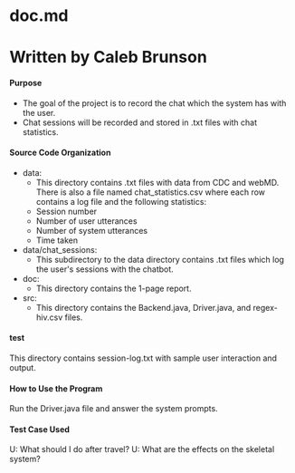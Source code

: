 # doc.md
# Written by Caleb Brunson

#### Purpose
* The goal of the project is to record the chat which the system has with the user. 
* Chat sessions will be recorded and stored in .txt files with chat statistics.

#### Source Code Organization
* data:
    * This directory contains .txt files with data from CDC and webMD. There is also a file named chat_statistics.csv where each row contains a log file and the following statistics:
    * Session number
    * Number of user utterances
    * Number of system utterances
    * Time taken
* data/chat_sessions:
    * This subdirectory to the data directory contains .txt files which log the user's sessions with the chatbot.
* doc: 
    * This directory contains the 1-page report.
* src:
    * This directory contains the Backend.java, Driver.java, and regex-hiv.csv files.

#### test
This directory contains session-log.txt with sample user interaction and output.

#### How to Use the Program
Run the Driver.java file and answer the system prompts.

#### Test Case Used
U: What should I do after travel?
U: What are the effects on the skeletal system?
